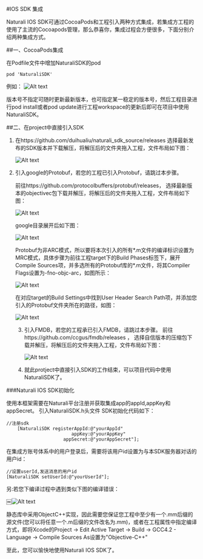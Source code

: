#IOS SDK 集成



Naturali IOS SDK可通过CocoaPods和工程引入两种方式集成，若集成方工程的使用了主流的Cocoapods管理，那么恭喜你，集成过程会方便很多，下面分别介绍两种集成方式。



##一、CocoaPods集成

在Podfile文件中增加NaturaliSDK的pod

```
pod 'NaturaliSDK'
```
例如：
![Alt text](./1545796673767.png)

版本号不指定可随时更新最新版本，也可指定某一稳定的版本号，然后工程目录进行pod install或者pod update进行工程workspace的更新后即可在项目中使用NaturaliSDK。



##二、在project中直接引入SDK

1. 在https://github.com/duihualiu/naturali_sdk_source/releases 选择最新发布的SDK版本并下载解压，将解压后的文件夹拖入工程，文件布局如下图：

   ![Alt text](./1545804782619.png)

2. 引入google的Protobuf，若您的工程已引入Protobuf，请跳过本步骤。

   前往https://github.com/protocolbuffers/protobuf/releases， 选择最新版本的objectivec包下载并解压，将解压后的文件夹拖入工程，文件布局如下图：

   ![Alt text](./1545805353074.png)

   google目录展开后如下图：

   ![Alt text](./1545805390063.png)

   Protobuf为非ARC模式，所以要将本次引入的所有*.m文件的编译标识设置为MRC模式，具体步骤为前往工程target下的Build Phases标签下，展开Compile Sources项，并多选所有的Protobuf库的*.m文件，将其Compiler Flags设置为-fno-objc-arc，如图所示：

   ![Alt text](./1545805888160.png)

   在对应target的Build Settings中找到User Header Search Path项，并添加您引入的Protobuf文件夹所在的路径，如图：

   ![Alt text](./1545806147103.png)

   3. 引入FMDB，若您的工程承已引入FMDB，请跳过本步骤。
      前往https://github.com/ccgus/fmdb/releases ， 选择自信版本的压缩包下载并解压，将解压后的文件夹拖入工程，文件布局如下图：

      ![Alt text](./1545806519306.png)

   4. 就此protject中直接引入SDK的工作结束，可以项目代码中使用NaturaliSDK了。


###Naturali IOS SDK初始化

使用本框架需要在Naturali平台注册并获取集成app的appId,appKey和appSecret。
引入NaturaliSDK.h头文件
SDK初始化代码如下：

```
//注册sdk
    [NaturaliSDK registerAppId:@"yourAppId"
                        appKey:@"yourAppKey"
                     appSecret:@"yourAppSecret"];
```
在集成方账号体系中的用户登录后，需要将该用户id设置为与本SDK服务器对话的用户id：

```
//设置userId,发送消息的用户id
[NaturaliSDK setUserId:@"yourUserId"];
```
另:若您下编译过程中遇到类似下图的编译错误：

￼![Alt text](./1545807303164.png)

静态库中采用ObjectC++实现，因此需要您保证您工程中至少有一个.mm后缀的源文件(您可以将任意一个.m后缀的文件改名为.mm)，或者在工程属性中指定编译方式，即将Xcode的Project -> Edit Active Target -> Build -> GCC4.2 - Language -> Compile Sources As设置为"Objective-C++"

至此，您可以愉快地使用Naturali IOS SDK了。

